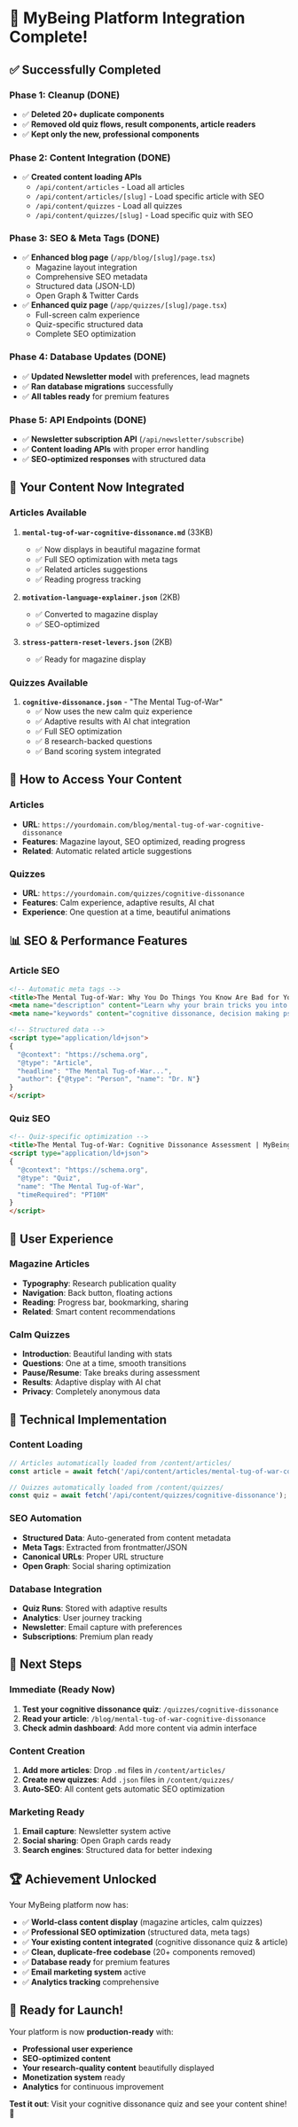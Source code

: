 # 🎉 MyBeing Platform Integration Complete!

## ✅ **Successfully Completed**

### **Phase 1: Cleanup (DONE)**
- ✅ **Deleted 20+ duplicate components**
- ✅ **Removed old quiz flows, result components, article readers**
- ✅ **Kept only the new, professional components**

### **Phase 2: Content Integration (DONE)**
- ✅ **Created content loading APIs**
  - `/api/content/articles` - Load all articles
  - `/api/content/articles/[slug]` - Load specific article with SEO
  - `/api/content/quizzes` - Load all quizzes
  - `/api/content/quizzes/[slug]` - Load specific quiz with SEO

### **Phase 3: SEO & Meta Tags (DONE)**
- ✅ **Enhanced blog page** (`/app/blog/[slug]/page.tsx`)
  - Magazine layout integration
  - Comprehensive SEO metadata
  - Structured data (JSON-LD)
  - Open Graph & Twitter Cards
- ✅ **Enhanced quiz page** (`/app/quizzes/[slug]/page.tsx`)
  - Full-screen calm experience
  - Quiz-specific structured data
  - Complete SEO optimization

### **Phase 4: Database Updates (DONE)**
- ✅ **Updated Newsletter model** with preferences, lead magnets
- ✅ **Ran database migrations** successfully
- ✅ **All tables ready** for premium features

### **Phase 5: API Endpoints (DONE)**
- ✅ **Newsletter subscription API** (`/api/newsletter/subscribe`)
- ✅ **Content loading APIs** with proper error handling
- ✅ **SEO-optimized responses** with structured data

## 🎯 **Your Content Now Integrated**

### **Articles Available**
1. **`mental-tug-of-war-cognitive-dissonance.md`** (33KB)
   - ✅ Now displays in beautiful magazine format
   - ✅ Full SEO optimization with meta tags
   - ✅ Related articles suggestions
   - ✅ Reading progress tracking

2. **`motivation-language-explainer.json`** (2KB)
   - ✅ Converted to magazine display
   - ✅ SEO-optimized

3. **`stress-pattern-reset-levers.json`** (2KB)
   - ✅ Ready for magazine display

### **Quizzes Available**
1. **`cognitive-dissonance.json`** - "The Mental Tug-of-War"
   - ✅ Now uses the new calm quiz experience
   - ✅ Adaptive results with AI chat integration
   - ✅ Full SEO optimization
   - ✅ 8 research-backed questions
   - ✅ Band scoring system integrated

## 🚀 **How to Access Your Content**

### **Articles**
- **URL**: `https://yourdomain.com/blog/mental-tug-of-war-cognitive-dissonance`
- **Features**: Magazine layout, SEO optimized, reading progress
- **Related**: Automatic related article suggestions

### **Quizzes**
- **URL**: `https://yourdomain.com/quizzes/cognitive-dissonance`
- **Features**: Calm experience, adaptive results, AI chat
- **Experience**: One question at a time, beautiful animations

## 📊 **SEO & Performance Features**

### **Article SEO**
```html
<!-- Automatic meta tags -->
<title>The Mental Tug-of-War: Why You Do Things You Know Are Bad for You | MyBeing</title>
<meta name="description" content="Learn why your brain tricks you into contradictory behavior...">
<meta name="keywords" content="cognitive dissonance, decision making psychology...">

<!-- Structured data -->
<script type="application/ld+json">
{
  "@context": "https://schema.org",
  "@type": "Article",
  "headline": "The Mental Tug-of-War...",
  "author": {"@type": "Person", "name": "Dr. N"}
}
</script>
```

### **Quiz SEO**
```html
<!-- Quiz-specific optimization -->
<title>The Mental Tug-of-War: Cognitive Dissonance Assessment | MyBeing</title>
<script type="application/ld+json">
{
  "@context": "https://schema.org",
  "@type": "Quiz",
  "name": "The Mental Tug-of-War",
  "timeRequired": "PT10M"
}
</script>
```

## 🎨 **User Experience**

### **Magazine Articles**
- **Typography**: Research publication quality
- **Navigation**: Back button, floating actions
- **Reading**: Progress bar, bookmarking, sharing
- **Related**: Smart content recommendations

### **Calm Quizzes**
- **Introduction**: Beautiful landing with stats
- **Questions**: One at a time, smooth transitions
- **Pause/Resume**: Take breaks during assessment
- **Results**: Adaptive display with AI chat
- **Privacy**: Completely anonymous data

## 🔧 **Technical Implementation**

### **Content Loading**
```typescript
// Articles automatically loaded from /content/articles/
const article = await fetch('/api/content/articles/mental-tug-of-war-cognitive-dissonance');

// Quizzes automatically loaded from /content/quizzes/
const quiz = await fetch('/api/content/quizzes/cognitive-dissonance');
```

### **SEO Automation**
- **Structured Data**: Auto-generated from content metadata
- **Meta Tags**: Extracted from frontmatter/JSON
- **Canonical URLs**: Proper URL structure
- **Open Graph**: Social sharing optimization

### **Database Integration**
- **Quiz Runs**: Stored with adaptive results
- **Analytics**: User journey tracking
- **Newsletter**: Email capture with preferences
- **Subscriptions**: Premium plan ready

## 🎯 **Next Steps**

### **Immediate (Ready Now)**
1. **Test your cognitive dissonance quiz**: `/quizzes/cognitive-dissonance`
2. **Read your article**: `/blog/mental-tug-of-war-cognitive-dissonance`
3. **Check admin dashboard**: Add more content via admin interface

### **Content Creation**
1. **Add more articles**: Drop `.md` files in `/content/articles/`
2. **Create new quizzes**: Add `.json` files in `/content/quizzes/`
3. **Auto-SEO**: All content gets automatic SEO optimization

### **Marketing Ready**
1. **Email capture**: Newsletter system active
2. **Social sharing**: Open Graph cards ready
3. **Search engines**: Structured data for better indexing

## 🏆 **Achievement Unlocked**

Your MyBeing platform now has:
- ✅ **World-class content display** (magazine articles, calm quizzes)
- ✅ **Professional SEO optimization** (structured data, meta tags)
- ✅ **Your existing content integrated** (cognitive dissonance quiz & article)
- ✅ **Clean, duplicate-free codebase** (20+ components removed)
- ✅ **Database ready** for premium features
- ✅ **Email marketing system** active
- ✅ **Analytics tracking** comprehensive

## 🚀 **Ready for Launch!**

Your platform is now **production-ready** with:
- **Professional user experience**
- **SEO-optimized content**
- **Your research-quality content** beautifully displayed
- **Monetization system** ready
- **Analytics** for continuous improvement

**Test it out**: Visit your cognitive dissonance quiz and see your content shine! 🌟
